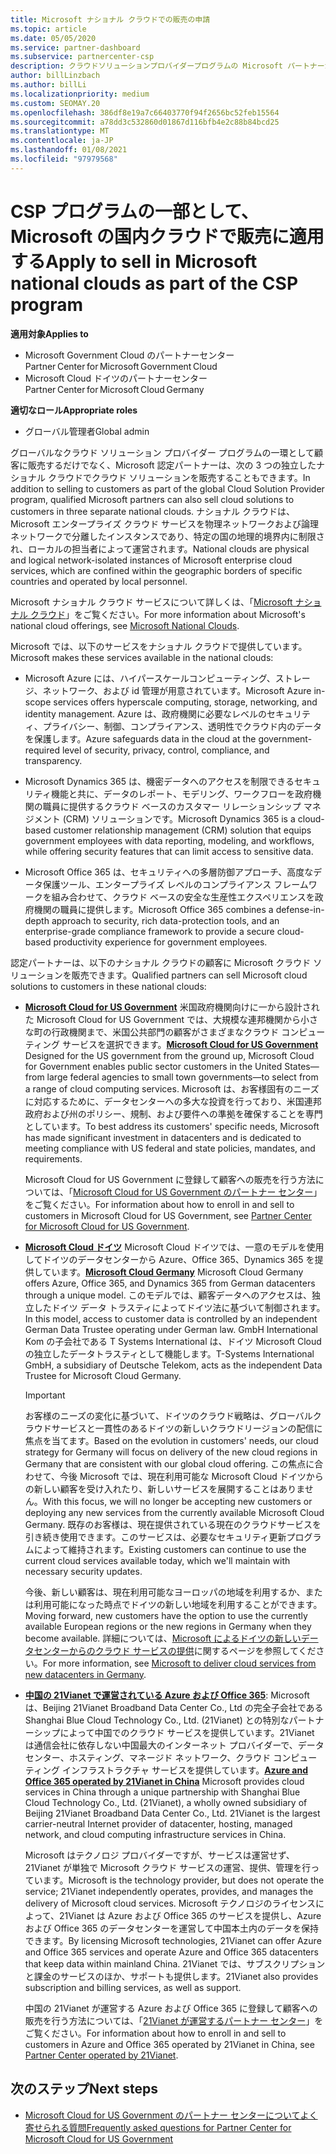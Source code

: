 ```yaml
---
title: Microsoft ナショナル クラウドでの販売の申請
ms.topic: article
ms.date: 05/05/2020
ms.service: partner-dashboard
ms.subservice: partnercenter-csp
description: クラウドソリューションプロバイダープログラムの Microsoft パートナーが、サポートされている各国のクラウドに登録されているお客様に販売する方法について説明します。
author: billLinzbach
ms.author: billLi
ms.localizationpriority: medium
ms.custom: SEOMAY.20
ms.openlocfilehash: 386df8e19a7c66403770f94f2656bc52feb15564
ms.sourcegitcommit: a78dd3c532860d01867d116bfb4e2c88b84bcd25
ms.translationtype: MT
ms.contentlocale: ja-JP
ms.lasthandoff: 01/08/2021
ms.locfileid: "97979568"
---
```

# <a name="apply-to-sell-in-microsoft-national-clouds-as-part-of-the-csp-program"></a><span data-ttu-id="53da5-103">CSP プログラムの一部として、Microsoft の国内クラウドで販売に適用する</span><span class="sxs-lookup"><span data-stu-id="53da5-103">Apply to sell in Microsoft national clouds as part of the CSP program</span></span>

<span data-ttu-id="53da5-104">**適用対象**</span><span class="sxs-lookup"><span data-stu-id="53da5-104">**Applies to**</span></span>

- <span data-ttu-id="53da5-105">Microsoft Government Cloud のパートナーセンター</span><span class="sxs-lookup"><span data-stu-id="53da5-105">Partner Center for Microsoft Government Cloud</span></span>
- <span data-ttu-id="53da5-106">Microsoft Cloud ドイツのパートナーセンター</span><span class="sxs-lookup"><span data-stu-id="53da5-106">Partner Center for Microsoft Cloud Germany</span></span>


<span data-ttu-id="53da5-107">**適切なロール**</span><span class="sxs-lookup"><span data-stu-id="53da5-107">**Appropriate roles**</span></span>

- <span data-ttu-id="53da5-108">グローバル管理者</span><span class="sxs-lookup"><span data-stu-id="53da5-108">Global admin</span></span>

<span data-ttu-id="53da5-109">グローバルなクラウド ソリューション プロバイダー プログラムの一環として顧客に販売するだけでなく、Microsoft 認定パートナーは、次の 3 つの独立したナショナル クラウドでクラウド ソリューションを販売することもできます。</span><span class="sxs-lookup"><span data-stu-id="53da5-109">In addition to selling to customers as part of the global Cloud Solution Provider program, qualified Microsoft partners can also sell cloud solutions to customers in three separate national clouds.</span></span> <span data-ttu-id="53da5-110">ナショナル クラウドは、Microsoft エンタープライズ クラウド サービスを物理ネットワークおよび論理ネットワークで分離したインスタンスであり、特定の国の地理的境界内に制限され、ローカルの担当者によって運営されます。</span><span class="sxs-lookup"><span data-stu-id="53da5-110">National clouds are physical and logical network-isolated instances of Microsoft enterprise cloud services, which are confined within the geographic borders of specific countries and operated by local personnel.</span></span> 

<span data-ttu-id="53da5-111">Microsoft ナショナル クラウド サービスについて詳しくは、「[Microsoft ナショナル クラウド](https://www.microsoft.com/trustcenter/cloudservices/nationalcloud)」をご覧ください。</span><span class="sxs-lookup"><span data-stu-id="53da5-111">For more information about Microsoft's national cloud offerings, see [Microsoft National Clouds](https://www.microsoft.com/trustcenter/cloudservices/nationalcloud).</span></span>

<span data-ttu-id="53da5-112">Microsoft では、以下のサービスをナショナル クラウドで提供しています。</span><span class="sxs-lookup"><span data-stu-id="53da5-112">Microsoft makes these services available in the national clouds:</span></span>

-   <span data-ttu-id="53da5-113">Microsoft Azure には、ハイパースケールコンピューティング、ストレージ、ネットワーク、および id 管理が用意されています。</span><span class="sxs-lookup"><span data-stu-id="53da5-113">Microsoft Azure in-scope services offers hyperscale computing, storage, networking, and identity management.</span></span> <span data-ttu-id="53da5-114">Azure は、政府機関に必要なレベルのセキュリティ、プライバシー、制御、コンプライアンス、透明性でクラウド内のデータを保護します。</span><span class="sxs-lookup"><span data-stu-id="53da5-114">Azure safeguards data in the cloud at the government-required level of security, privacy, control, compliance, and transparency.</span></span>

-   <span data-ttu-id="53da5-115">Microsoft Dynamics 365 は、機密データへのアクセスを制限できるセキュリティ機能と共に、データのレポート、モデリング、ワークフローを政府機関の職員に提供するクラウド ベースのカスタマー リレーションシップ マネジメント (CRM) ソリューションです。</span><span class="sxs-lookup"><span data-stu-id="53da5-115">Microsoft Dynamics 365 is a cloud-based customer relationship management (CRM) solution that equips government employees with data reporting, modeling, and workflows, while offering security features that can limit access to sensitive data.</span></span>

-   <span data-ttu-id="53da5-116">Microsoft Office 365 は、セキュリティへの多層防御アプローチ、高度なデータ保護ツール、エンタープライズ レベルのコンプライアンス フレームワークを組み合わせて、クラウド ベースの安全な生産性エクスペリエンスを政府機関の職員に提供します。</span><span class="sxs-lookup"><span data-stu-id="53da5-116">Microsoft Office 365 combines a defense-in-depth approach to security, rich data-protection tools, and an enterprise-grade compliance framework to provide a secure cloud-based productivity experience for government employees.</span></span>

<span data-ttu-id="53da5-117">認定パートナーは、以下のナショナル クラウドの顧客に Microsoft クラウド ソリューションを販売できます。</span><span class="sxs-lookup"><span data-stu-id="53da5-117">Qualified partners can sell Microsoft cloud solutions to customers in these national clouds:</span></span>

-   <span data-ttu-id="53da5-118">[**Microsoft Cloud for US Government**](https://www.microsoft.com/trustcenter/cloudservices/nationalcloud#Microsoft_Cloud_for_US) 米国政府機関向けに一から設計された Microsoft Cloud for US Government では、大規模な連邦機関から小さな町の行政機関まで、米国公共部門の顧客がさまざまなクラウド コンピューティング サービスを選択できます。</span><span class="sxs-lookup"><span data-stu-id="53da5-118">[**Microsoft Cloud for US Government**](https://www.microsoft.com/trustcenter/cloudservices/nationalcloud#Microsoft_Cloud_for_US) Designed for the US government from the ground up, Microsoft Cloud for Government enables public sector customers in the United States—from large federal agencies to small town governments—to select from a range of cloud computing services.</span></span> <span data-ttu-id="53da5-119">Microsoft は、お客様固有のニーズに対応するために、データセンターへの多大な投資を行っており、米国連邦政府および州のポリシー、規制、および要件への準拠を確保することを専門としています。</span><span class="sxs-lookup"><span data-stu-id="53da5-119">To best address its customers' specific needs, Microsoft has made significant investment in datacenters and is dedicated to meeting compliance with US federal and state policies, mandates, and requirements.</span></span> 

    <span data-ttu-id="53da5-120">Microsoft Cloud for US Government に登録して顧客への販売を行う方法については、「[Microsoft Cloud for US Government のパートナー センター](partner-center-for-microsoft-us-govt-cloud.md)」をご覧ください。</span><span class="sxs-lookup"><span data-stu-id="53da5-120">For information about how to enroll in and sell to customers in Microsoft Cloud for US Government, see [Partner Center for Microsoft Cloud for US Government](partner-center-for-microsoft-us-govt-cloud.md).</span></span>

-   <span data-ttu-id="53da5-121">[**Microsoft Cloud ドイツ**](https://www.microsoft.com/trustcenter/cloudservices/nationalcloud#Microsoft_Cloud_Germany) Microsoft Cloud ドイツでは、一意のモデルを使用してドイツのデータセンターから Azure、Office 365、Dynamics 365 を提供しています。</span><span class="sxs-lookup"><span data-stu-id="53da5-121">[**Microsoft Cloud Germany**](https://www.microsoft.com/trustcenter/cloudservices/nationalcloud#Microsoft_Cloud_Germany) Microsoft Cloud Germany offers Azure, Office 365, and Dynamics 365 from German datacenters through a unique model.</span></span> <span data-ttu-id="53da5-122">このモデルでは、顧客データへのアクセスは、独立したドイツ データ トラスティによってドイツ法に基づいて制御されます。</span><span class="sxs-lookup"><span data-stu-id="53da5-122">In this model, access to customer data is controlled by an independent German Data Trustee operating under German law.</span></span> <span data-ttu-id="53da5-123">GmbH International Kom の子会社である T Systems International は、ドイツ Microsoft Cloud の独立したデータトラスティとして機能します。</span><span class="sxs-lookup"><span data-stu-id="53da5-123">T-Systems International GmbH, a subsidiary of Deutsche Telekom, acts as the independent Data Trustee for Microsoft Cloud Germany.</span></span>

    > [!IMPORTANT]  
    > <span data-ttu-id="53da5-124">お客様のニーズの変化に基づいて、ドイツのクラウド戦略は、グローバルクラウドサービスと一貫性のあるドイツの新しいクラウドリージョンの配信に焦点を当てます。</span><span class="sxs-lookup"><span data-stu-id="53da5-124">Based on the evolution in customers' needs, our cloud strategy for Germany will focus on delivery of the new cloud regions in Germany that are consistent with our global cloud offering.</span></span> <span data-ttu-id="53da5-125">この焦点に合わせて、今後 Microsoft では、現在利用可能な Microsoft Cloud ドイツからの新しい顧客を受け入れたり、新しいサービスを展開することはありません。</span><span class="sxs-lookup"><span data-stu-id="53da5-125">With this focus, we will no longer be accepting new customers or deploying any new services from the currently available Microsoft Cloud Germany.</span></span> <span data-ttu-id="53da5-126">既存のお客様は、現在提供されている現在のクラウドサービスを引き続き使用できます。このサービスは、必要なセキュリティ更新プログラムによって維持されます。</span><span class="sxs-lookup"><span data-stu-id="53da5-126">Existing customers can continue to use the current cloud services available today, which we'll maintain with necessary security updates.</span></span>
    >  
    > <span data-ttu-id="53da5-127">今後、新しい顧客は、現在利用可能なヨーロッパの地域を利用するか、または利用可能になった時点でドイツの新しい地域を利用することができます。</span><span class="sxs-lookup"><span data-stu-id="53da5-127">Moving forward, new customers have the option to use the currently available European regions or the new regions in Germany when they become available.</span></span> <span data-ttu-id="53da5-128">詳細については、[Microsoft によるドイツの新しいデータセンターからのクラウド サービスの提供](https://news.microsoft.com/europe/2018/08/31/microsoft-to-deliver-cloud-services-from-new-datacentres-in-germany-in-2019-to-meet-evolving-customer-needs/)に関するページを参照してください。</span><span class="sxs-lookup"><span data-stu-id="53da5-128">For more information, see [Microsoft to deliver cloud services from new datacenters in Germany](https://news.microsoft.com/europe/2018/08/31/microsoft-to-deliver-cloud-services-from-new-datacentres-in-germany-in-2019-to-meet-evolving-customer-needs/).</span></span>

    
-   <span data-ttu-id="53da5-129">[**中国の 21Vianet で運営されている Azure および Office 365**](https://www.microsoft.com/trustcenter/cloudservices/nationalcloud#Microsoft_Cloud_for_China): Microsoft は、Beijing 21Vianet Broadband Data Center Co., Ltd の完全子会社である Shanghai Blue Cloud Technology Co., Ltd. (21Vianet) との特別なパートナーシップによって中国でのクラウド サービスを提供しています。21Vianet は通信会社に依存しない中国最大のインターネット プロバイダーで、データセンター、ホスティング、マネージド ネットワーク、クラウド コンピューティング インフラストラクチャ サービスを提供しています。</span><span class="sxs-lookup"><span data-stu-id="53da5-129">[**Azure and Office 365 operated by 21Vianet in China**](https://www.microsoft.com/trustcenter/cloudservices/nationalcloud#Microsoft_Cloud_for_China) Microsoft provides cloud services in China through a unique partnership with Shanghai Blue Cloud Technology Co., Ltd. (21Vianet), a wholly owned subsidiary of Beijing 21Vianet Broadband Data Center Co., Ltd. 21Vianet is the largest carrier-neutral Internet provider of datacenter, hosting, managed network, and cloud computing infrastructure services in China.</span></span> 

    <span data-ttu-id="53da5-130">Microsoft はテクノロジ プロバイダーですが、サービスは運営せず、21Vianet が単独で Microsoft クラウド サービスの運営、提供、管理を行っています。</span><span class="sxs-lookup"><span data-stu-id="53da5-130">Microsoft is the technology provider, but does not operate the service; 21Vianet independently operates, provides, and manages the delivery of Microsoft cloud services.</span></span> <span data-ttu-id="53da5-131">Microsoft テクノロジのライセンスによって、21Vianet は Azure および Office 365 のサービスを提供し、Azure および Office 365 のデータセンターを運営して中国本土内のデータを保持できます。</span><span class="sxs-lookup"><span data-stu-id="53da5-131">By licensing Microsoft technologies, 21Vianet can offer Azure and Office 365 services and operate Azure and Office 365 datacenters that keep data within mainland China.</span></span> <span data-ttu-id="53da5-132">21Vianet では、サブスクリプションと課金のサービスのほか、サポートも提供します。</span><span class="sxs-lookup"><span data-stu-id="53da5-132">21Vianet also provides subscription and billing services, as well as support.</span></span>

    <span data-ttu-id="53da5-133">中国の 21Vianet が運営する Azure および Office 365 に登録して顧客への販売を行う方法については、「[21Vianet が運営するパートナー センター](/previous-versions/windows/it-pro/windows-home-server/ff357696(v=ws.11))」をご覧ください。</span><span class="sxs-lookup"><span data-stu-id="53da5-133">For information about how to enroll in and sell to customers in Azure and Office 365 operated by 21Vianet in China, see [Partner Center operated by 21Vianet](/previous-versions/windows/it-pro/windows-home-server/ff357696(v=ws.11)).</span></span>

## <a name="next-steps"></a><span data-ttu-id="53da5-134">次のステップ</span><span class="sxs-lookup"><span data-stu-id="53da5-134">Next steps</span></span>

- [<span data-ttu-id="53da5-135">Microsoft Cloud for US Government のパートナー センターについてよく寄せられる質問</span><span class="sxs-lookup"><span data-stu-id="53da5-135">Frequently asked questions for Partner Center for Microsoft Cloud for US Government</span></span>](faq-for-us-govt-cloud.md)
